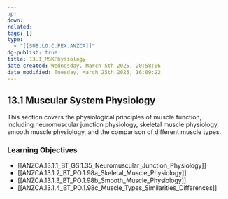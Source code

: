 ```yaml
---
up: 
down: 
related: 
tags: []
type:
  - "[[SUB.LO.C.PEX.ANZCA]]"
dg-publish: true
title: 13.1_MSKPhysiology
date created: Wednesday, March 5th 2025, 20:58:06
date modified: Tuesday, March 25th 2025, 16:09:22
---
```


## 13.1 Muscular System Physiology

This section covers the physiological principles of muscle function, including neuromuscular junction physiology, skeletal muscle physiology, smooth muscle physiology, and the comparison of different muscle types.

### Learning Objectives

- [[ANZCA.13.1.1_BT_GS.1.35_Neuromuscular_Junction_Physiology]]
- [[ANZCA.13.1.2_BT_PO.1.98a_Skeletal_Muscle_Physiology]]
- [[ANZCA.13.1.3_BT_PO.1.98b_Smooth_Muscle_Physiology]]
- [[ANZCA.13.1.4_BT_PO.1.98c_Muscle_Types_Similarities_Differences]]
